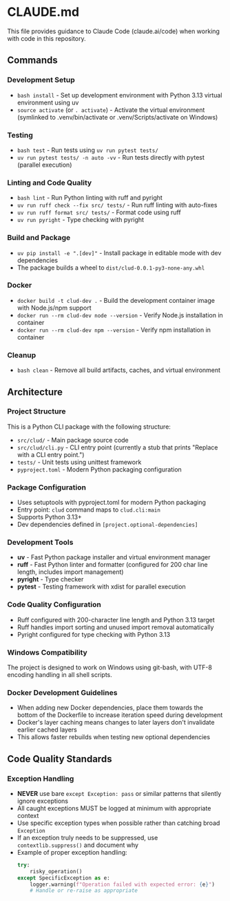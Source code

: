 # CLAUDE.md

This file provides guidance to Claude Code (claude.ai/code) when working with code in this repository.

## Commands

### Development Setup
- `bash install` - Set up development environment with Python 3.13 virtual environment using uv
- `source activate` (or `. activate`) - Activate the virtual environment (symlinked to .venv/bin/activate or .venv/Scripts/activate on Windows)

### Testing
- `bash test` - Run tests using `uv run pytest tests/`
- `uv run pytest tests/ -n auto -vv` - Run tests directly with pytest (parallel execution)

### Linting and Code Quality
- `bash lint` - Run Python linting with ruff and pyright
- `uv run ruff check --fix src/ tests/` - Run ruff linting with auto-fixes
- `uv run ruff format src/ tests/` - Format code using ruff
- `uv run pyright` - Type checking with pyright

### Build and Package
- `uv pip install -e ".[dev]"` - Install package in editable mode with dev dependencies
- The package builds a wheel to `dist/clud-0.0.1-py3-none-any.whl`

### Docker
- `docker build -t clud-dev .` - Build the development container image with Node.js/npm support
- `docker run --rm clud-dev node --version` - Verify Node.js installation in container
- `docker run --rm clud-dev npm --version` - Verify npm installation in container

### Cleanup
- `bash clean` - Remove all build artifacts, caches, and virtual environment

## Architecture

### Project Structure
This is a Python CLI package with the following structure:
- `src/clud/` - Main package source code
- `src/clud/cli.py` - CLI entry point (currently a stub that prints "Replace with a CLI entry point.")
- `tests/` - Unit tests using unittest framework
- `pyproject.toml` - Modern Python packaging configuration

### Package Configuration
- Uses setuptools with pyproject.toml for modern Python packaging
- Entry point: `clud` command maps to `clud.cli:main`
- Supports Python 3.13+
- Dev dependencies defined in `[project.optional-dependencies]`

### Development Tools
- **uv** - Fast Python package installer and virtual environment manager
- **ruff** - Fast Python linter and formatter (configured for 200 char line length, includes import management)
- **pyright** - Type checker
- **pytest** - Testing framework with xdist for parallel execution

### Code Quality Configuration
- Ruff configured with 200-character line length and Python 3.13 target
- Ruff handles import sorting and unused import removal automatically
- Pyright configured for type checking with Python 3.13

### Windows Compatibility
The project is designed to work on Windows using git-bash, with UTF-8 encoding handling in all shell scripts.

### Docker Development Guidelines
- When adding new Docker dependencies, place them towards the bottom of the Dockerfile to increase iteration speed during development
- Docker's layer caching means changes to later layers don't invalidate earlier cached layers
- This allows faster rebuilds when testing new optional dependencies

## Code Quality Standards

### Exception Handling
- **NEVER** use bare `except Exception: pass` or similar patterns that silently ignore exceptions
- All caught exceptions MUST be logged at minimum with appropriate context
- Use specific exception types when possible rather than catching broad `Exception`
- If an exception truly needs to be suppressed, use `contextlib.suppress()` and document why
- Example of proper exception handling:
  ```python
  try:
      risky_operation()
  except SpecificException as e:
      logger.warning(f"Operation failed with expected error: {e}")
      # Handle or re-raise as appropriate
  ```